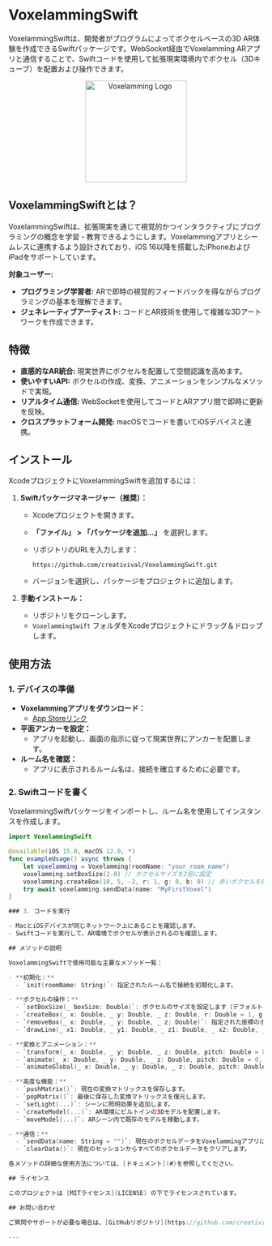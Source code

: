 # VoxelammingSwift

VoxelammingSwiftは、開発者がプログラムによってボクセルベースの3D AR体験を作成できるSwiftパッケージです。WebSocket経由でVoxelamming ARアプリと通信することで、Swiftコードを使用して拡張現実環境内でボクセル（3Dキューブ）を配置および操作できます。

<p align="center">
  <img src="https://creativival.github.io/voxelamming/image/voxelamming_icon.png" alt="Voxelamming Logo" width="200"/>
</p>

## VoxelammingSwiftとは？

VoxelammingSwiftは、拡張現実を通じて視覚的かつインタラクティブにプログラミングの概念を学習・教育できるようにします。Voxelammingアプリとシームレスに連携するよう設計されており、iOS 16以降を搭載したiPhoneおよびiPadをサポートしています。

**対象ユーザー:**

- **プログラミング学習者:** ARで即時の視覚的フィードバックを得ながらプログラミングの基本を理解できます。
- **ジェネレーティブアーティスト:** コードとAR技術を使用して複雑な3Dアートワークを作成できます。

## 特徴

- **直感的なAR統合:** 現実世界にボクセルを配置して空間認識を高めます。
- **使いやすいAPI:** ボクセルの作成、変換、アニメーションをシンプルなメソッドで実現。
- **リアルタイム通信:** WebSocketを使用してコードとARアプリ間で即時に更新を反映。
- **クロスプラットフォーム開発:** macOSでコードを書いてiOSデバイスと連携。

## インストール

XcodeプロジェクトにVoxelammingSwiftを追加するには：

1. **Swiftパッケージマネージャー（推奨）：**

   - Xcodeプロジェクトを開きます。
   - **「ファイル」 > 「パッケージを追加...」** を選択します。
   - リポジトリのURLを入力します：

     ```
     https://github.com/creativival/VoxelammingSwift.git
     ```

   - バージョンを選択し、パッケージをプロジェクトに追加します。

2. **手動インストール：**

   - リポジトリをクローンします。
   - `VoxelammingSwift` フォルダをXcodeプロジェクトにドラッグ＆ドロップします。

## 使用方法

### 1. デバイスの準備

- **Voxelammingアプリをダウンロード：**
  - [App Storeリンク](https://apps.apple.com/jp/app/ボクセラミング/id6451427658?itsct=apps_box_link&itscg=30200)
- **平面アンカーを設定：**
  - アプリを起動し、画面の指示に従って現実世界にアンカーを配置します。
- **ルーム名を確認：**
  - アプリに表示されるルーム名は、接続を確立するために必要です。

### 2. Swiftコードを書く

VoxelammingSwiftパッケージをインポートし、ルーム名を使用してインスタンスを作成します。

```swift
import VoxelammingSwift

@available(iOS 15.0, macOS 12.0, *)
func exampleUsage() async throws {
    let voxelamming = Voxelamming(roomName: "your_room_name")
    voxelamming.setBoxSize(2.0) // ボクセルサイズを2倍に設定
    voxelamming.createBox(10, 5, -2, r: 1, g: 0, b: 0) // 赤いボクセルを配置
    try await voxelamming.sendData(name: "MyFirstVoxel")
}

### 3. コードを実行

- MacとiOSデバイスが同じネットワーク上にあることを確認します。
- Swiftコードを実行して、AR環境でボクセルが表示されるのを確認します。

## メソッドの説明

VoxelammingSwiftで使用可能な主要なメソッド一覧：

- **初期化：**
  - `init(roomName: String)`: 指定されたルーム名で接続を初期化します。

- **ボクセルの操作：**
  - `setBoxSize(_ boxSize: Double)`: ボクセルのサイズを設定します（デフォルトは `1.0`）。
  - `createBox(_ x: Double, _ y: Double, _ z: Double, r: Double = 1, g: Double = 1, b: Double = 1, alpha: Double = 1, texture: String = "")`: 指定された座標に色またはテクスチャ付きのボクセルを配置します。
  - `removeBox(_ x: Double, _ y: Double, _ z: Double)`: 指定された座標のボクセルを削除します。
  - `drawLine(_ x1: Double, _ y1: Double, _ z1: Double, _ x2: Double, _ y2: Double, _ z2: Double, r: Double = 1, g: Double = 1, b: Double = 1, alpha: Double = 1)`: 2点間にボクセルでラインを描画します。

- **変換とアニメーション：**
  - `transform(_ x: Double, _ y: Double, _ z: Double, pitch: Double = 0, yaw: Double = 0, roll: Double = 0)`: 座標系を平行移動および回転します。
  - `animate(_ x: Double, _ y: Double, _ z: Double, pitch: Double = 0, yaw: Double = 0, roll: Double = 0, scale: Double = 1, interval: Double = 10)`: 指定したパラメータでボクセルをアニメーション化します。
  - `animateGlobal(_ x: Double, _ y: Double, _ z: Double, pitch: Double = 0, yaw: Double = 0, roll: Double = 0, scale: Double = 1, interval: Double = 10)`: すべてのボクセルに対してグローバルにアニメーションを適用します。

- **高度な機能：**
  - `pushMatrix()`: 現在の変換マトリックスを保存します。
  - `popMatrix()`: 最後に保存した変換マトリックスを復元します。
  - `setLight(...)`: シーンに照明効果を追加します。
  - `createModel(...)`: AR環境にビルトインの3Dモデルを配置します。
  - `moveModel(...)`: ARシーン内で既存のモデルを移動します。

- **通信：**
  - `sendData(name: String = "")`: 現在のボクセルデータをVoxelammingアプリに送信します。オプションで `name` を指定して状態を保存できます。
  - `clearData()`: 現在のセッションからすべてのボクセルデータをクリアします。

各メソッドの詳細な使用方法については、[ドキュメント](#)を参照してください。

## ライセンス

このプロジェクトは [MITライセンス](LICENSE) の下でライセンスされています。

## お問い合わせ

ご質問やサポートが必要な場合は、[GitHubリポジトリ](https://github.com/creativival/VoxelammingSwift/issues)でイシューをオープンしてください。

---

